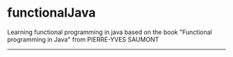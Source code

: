 # functionalJava

Learning functional programming in java based on the book "Functional programming in Java" from PIERRE-YVES SAUMONT

-------------------------------------------------------------------------------------------------------------------
